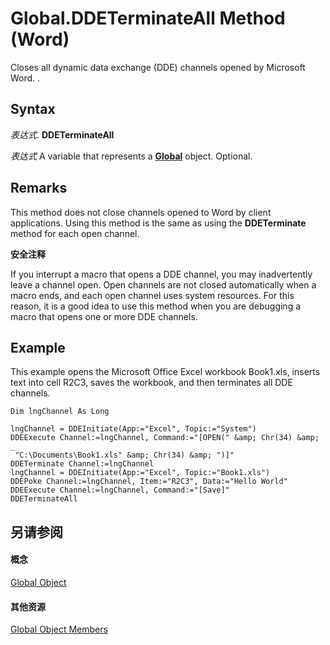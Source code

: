 
# Global.DDETerminateAll Method (Word)

Closes all dynamic data exchange (DDE) channels opened by Microsoft Word. .


## Syntax

 _表达式_. **DDETerminateAll**

 _表达式_ A variable that represents a **[Global](b91e7459-08d5-ea8c-42e0-f7b9bfd1a72c.md)** object. Optional.


## Remarks

This method does not close channels opened to Word by client applications. Using this method is the same as using the  **DDETerminate** method for each open channel.


 **安全注释**  



If you interrupt a macro that opens a DDE channel, you may inadvertently leave a channel open. Open channels are not closed automatically when a macro ends, and each open channel uses system resources. For this reason, it is a good idea to use this method when you are debugging a macro that opens one or more DDE channels.


## Example

This example opens the Microsoft Office Excel workbook Book1.xls, inserts text into cell R2C3, saves the workbook, and then terminates all DDE channels.


```
Dim lngChannel As Long 
 
lngChannel = DDEInitiate(App:="Excel", Topic:="System") 
DDEExecute Channel:=lngChannel, Command:="[OPEN(" &amp; Chr(34) &amp; _ 
 "C:\Documents\Book1.xls" &amp; Chr(34) &amp; ")]" 
DDETerminate Channel:=lngChannel 
lngChannel = DDEInitiate(App:="Excel", Topic:="Book1.xls") 
DDEPoke Channel:=lngChannel, Item:="R2C3", Data:="Hello World" 
DDEExecute Channel:=lngChannel, Command:="[Save]" 
DDETerminateAll
```


## 另请参阅


#### 概念


[Global Object](b91e7459-08d5-ea8c-42e0-f7b9bfd1a72c.md)
#### 其他资源


[Global Object Members](http://msdn.microsoft.com/library/35050f7b-bc46-4795-ec17-f68e263c8af0%28Office.15%29.aspx)